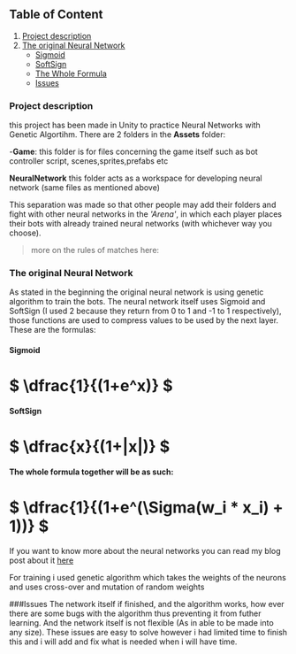 
## Table of Content
1. [Project description](#project-description)
2. [The original Neural Network](#the-original-neural-network)
   * [Sigmoid](#sigmoid)
   * [SoftSign](#softsign)
   * [The Whole Formula](#the-whole-formula-together-will-be-as-such)
   * [Issues](#issues)
### Project description 
this project has been made in Unity to practice Neural Networks with Genetic Algortihm. 
There are 2 folders in the **Assets** folder:
 

 -**Game**: this folder is for files concerning the game itself such as bot controller script, scenes,sprites,prefabs etc
 
 **NeuralNetwork** this folder acts as a workspace for developing neural network (same files as mentioned above)

This separation was made so that other people may add their folders and fight with other neural networks in the *'Arena'*,
 in which each player places their bots with already trained neural networks (with whichever way you choose).
>more on the rules of matches here:

### The original Neural Network
As stated in the beginning the original neural network is using genetic algorithm to train the bots.
The neural network itself uses Sigmoid and SoftSign (I used 2 because they return from 0 to 1 and -1 to 1 respectively),
those functions are used to compress values to be used by the next layer.
These are the formulas:
>>>
#### Sigmoid
# $` \dfrac{1}{(1+e^x)} `$

#### SoftSign
# $` \dfrac{x}{(1+|x|)} `$

#### The whole formula together will be as such:
# $` \dfrac{1}{(1+e^(\Sigma(w_i * x_i) + 1))} `$ 

>>>
If you want to know more about the neural networks you can read my blog post about it [here](https://steemit.com/programming/@reborninferno/day-2-or-part-2-neural-networks-and-what-you-eat-them-with)

For training i used genetic algorithm which takes the weights of the neurons and uses cross-over and mutation of random weights

###Issues
The network itself if finished, and the algorithm works, how ever there are some bugs with the algorithm thus preventing it from futher learning. And the network itself is not flexible (As in able to be made into any size).
These issues are easy to solve however i had limited time to finish this and i will add and fix what is needed when i will have time.

<!--stackedit_data:
eyJoaXN0b3J5IjpbMjc4NTkxMjI2XX0=
-->